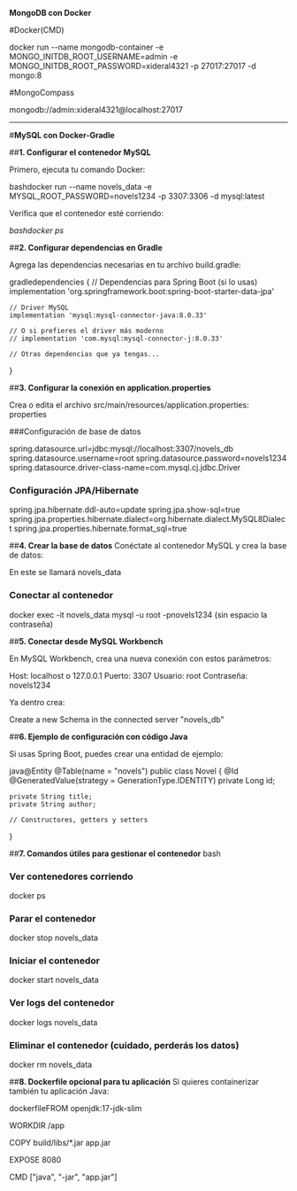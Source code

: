 **MongoDB con Docker**



\#Docker(CMD)



docker run --name mongodb-container -e MONGO\_INITDB\_ROOT\_USERNAME=admin -e MONGO\_INITDB\_ROOT\_PASSWORD=xideral4321 -p 27017:27017 -d mongo:8



\#MongoCompass

mongodb://admin:xideral4321@localhost:27017

-----------------------------------------------------------------------------------------------------------------

#**MySQL con Docker-Gradle**

##**1. Configurar el contenedor MySQL**

Primero, ejecuta tu comando Docker:

bashdocker run --name novels_data -e MYSQL_ROOT_PASSWORD=novels1234 -p 3307:3306 -d mysql:latest

Verifica que el contenedor esté corriendo:

*bashdocker ps*

##**2. Configurar dependencias en Gradle**

Agrega las dependencias necesarias en tu archivo build.gradle:

gradledependencies {
    // Dependencias para Spring Boot (si lo usas)
    implementation 'org.springframework.boot:spring-boot-starter-data-jpa'
    
    // Driver MySQL
    implementation 'mysql:mysql-connector-java:8.0.33'
    
    // O si prefieres el driver más moderno
    // implementation 'com.mysql:mysql-connector-j:8.0.33'
    
    // Otras dependencias que ya tengas...
}

##**3. Configurar la conexión en application.properties**

Crea o edita el archivo src/main/resources/application.properties:
properties

###Configuración de base de datos

spring.datasource.url=jdbc:mysql://localhost:3307/novels_db
spring.datasource.username=root
spring.datasource.password=novels1234
spring.datasource.driver-class-name=com.mysql.cj.jdbc.Driver

### Configuración JPA/Hibernate
spring.jpa.hibernate.ddl-auto=update
spring.jpa.show-sql=true
spring.jpa.properties.hibernate.dialect=org.hibernate.dialect.MySQL8Dialect
spring.jpa.properties.hibernate.format_sql=true

##**4. Crear la base de datos**
Conéctate al contenedor MySQL y crea la base de datos:

En este se llamará novels_data

### Conectar al contenedor
docker exec -it novels_data mysql -u root -pnovels1234 
(sin espacio la contraseña)

##**5. Conectar desde MySQL Workbench**

En MySQL Workbench, crea una nueva conexión con estos parámetros:

Host: localhost o 127.0.0.1
Puerto: 3307
Usuario: root
Contraseña: novels1234

Ya dentro crea:

Create a new Schema in the connected server
"novels_db"


##**6. Ejemplo de configuración con código Java**

Si usas Spring Boot, puedes crear una entidad de ejemplo:

java@Entity
@Table(name = "novels")
public class Novel {
    @Id
    @GeneratedValue(strategy = GenerationType.IDENTITY)
    private Long id;
    
    private String title;
    private String author;
    
    // Constructores, getters y setters
}

##**7. Comandos útiles para gestionar el contenedor**
bash
### Ver contenedores corriendo
docker ps

### Parar el contenedor
docker stop novels_data

### Iniciar el contenedor
docker start novels_data

### Ver logs del contenedor
docker logs novels_data

### Eliminar el contenedor (cuidado, perderás los datos)
docker rm novels_data

##**8. Dockerfile opcional para tu aplicación**
Si quieres containerizar también tu aplicación Java:

dockerfileFROM openjdk:17-jdk-slim

WORKDIR /app

COPY build/libs/*.jar app.jar

EXPOSE 8080

CMD ["java", "-jar", "app.jar"]






